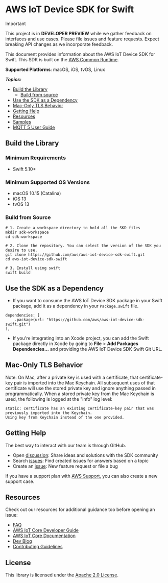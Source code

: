 # AWS IoT Device SDK for Swift

> [!IMPORTANT]
> This project is in **DEVELOPER PREVIEW** while we gather feedback on interfaces and use cases. Please file issues and feature requests. Expect breaking API changes as we incorporate feedback.

This document provides information about the AWS IoT Device SDK for Swift. This SDK is built on the [AWS Common Runtime](https://docs.aws.amazon.com/sdkref/latest/guide/common-runtime.html).

**Supported Platforms**: macOS, iOS, tvOS, Linux

*__Topics:__*
* [Build the Library](#build-the-library)
    * [Build from source](#build-from-source)
* [Use the SDK as a Dependency](#use-the-sdk-as-a-dependency)
* [Mac-Only TLS Behavior](#mac-only-tls-behavior)
* [Getting Help](#getting-help)
* [Resources](#resources)
* [Samples](./Samples/README.md)
* [MQTT 5 User Guide](./Documentation/MQTT5_Userguide.md)

## Build the Library

### Minimum Requirements
* Swift 5.10+

### Minimum Supported OS Versions
* macOS 10.15 (Catalina)
* iOS 13
* tvOS 13

### Build from Source

```
# 1. Create a workspace directory to hold all the SKD files
mkdir sdk-workspace
cd sdk-workspace

# 2. Clone the repository. You can select the version of the SDK you desire to use.
git clone https://github.com/aws/aws-iot-device-sdk-swift.git
cd aws-iot-device-sdk-swift

# 3. Install using swift
swift build
```

## Use the SDK as a Dependency
* If you want to consume the AWS IoT Device SDK package in your Swift package, add it as a dependency in your `Package.swift` file.
```
dependencies: [
    .package(url: "https://github.com/aws/aws-iot-device-sdk-swift.git")
],
```
* If you're integrating into an Xcode project, you can add the Swift package directly in Xcode by going to **File** > **Add Packages Dependencies...** and providing the AWS IoT Device SDK Swift Git URL.

## Mac-Only TLS Behavior

Note: On Mac, after a private key is used with a certificate, that certificate-key pair is imported into the Mac Keychain.  All subsequent uses of that certificate will use the stored private key and ignore anything passed in programmatically.  When a stored private key from the Mac Keychain is used, the following is logged at the "info" log level:

```
static: certificate has an existing certificate-key pair that was previously imported into the Keychain.
Using key from Keychain instead of the one provided.
```

## Getting Help

The best way to interact with our team is through GitHub.
* Open [discussion](https://github.com/aws/aws-iot-device-sdk-swift/discussions): Share ideas and solutions with the SDK community
* Search [issues](https://github.com/aws/aws-iot-device-sdk-swift/issues): Find created issues for answers based on a topic
* Create an [issue](https://github.com/aws/aws-iot-device-sdk-swift/issues/new/choose): New feature request or file a bug

If you have a support plan with [AWS Support](https://aws.amazon.com/premiumsupport/), you can also create a new support case.

## Resources
Check out our resources for additional guidance too before opening an issue:
* [FAQ](./Documentation/FAQ.md)
* [AWS IoT Core Developer Guide](https://docs.aws.amazon.com/iot/latest/developerguide/what-is-aws-iot.html)
* [AWS IoT Core Documentation](https://docs.aws.amazon.com/iot/)
* [Dev Blog](https://aws.amazon.com/blogs/?awsf.blog-master-iot=category-internet-of-things%23amazon-freertos%7Ccategory-internet-of-things%23aws-greengrass%7Ccategory-internet-of-things%23aws-iot-analytics%7Ccategory-internet-of-things%23aws-iot-button%7Ccategory-internet-of-things%23aws-iot-device-defender%7Ccategory-internet-of-things%23aws-iot-device-management%7Ccategory-internet-of-things%23aws-iot-platform)
* [Contributing Guidelines](./Documentation/CONTRIBUTING.md)


## License

This library is licensed under the [Apache 2.0 License](./Documentation/LICENSE).
